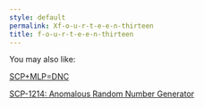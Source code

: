 ```yaml
---
style: default
permalink: Xf-o-u-r-t-e-e-n-thirteen
title: f-o-u-r-t-e-e-n-thirteen
---
```

You may also like:

[SCP+MLP=DNC](http://scp-wiki.net/scp-mlp-dnc)

[SCP-1214: Anomalous Random Number Generator](http://scp-wiki.net/scp-1214)
